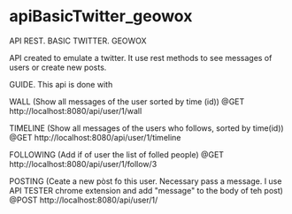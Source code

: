 # apiBasicTwitter_geowox
API REST. BASIC TWITTER. GEOWOX

API created to emulate a twitter.
It use rest methods to see messages of users or create new posts.

GUIDE.
This api is done with 

WALL (Show all messages of the user sorted by time (id))
@GET
http://localhost:8080/api/user/1/wall

TIMELINE (Show all messages of the users who follows, sorted by time(id))
@GET
http://localhost:8080/api/user/1/timeline

FOLLOWING (Add if of user the list of folled people)
@GET
http://localhost:8080/api/user/1/follow/3

POSTING (Ceate a new pòst fo this user. Necessary pass a message. I use API TESTER chrome extension and add "message" to the body of teh post)
@POST
http://localhost:8080/api/user/1/

